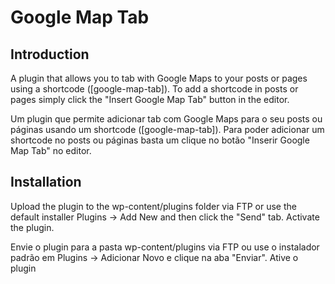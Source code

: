 # Google Map Tab #

## Introduction ##
A plugin that allows you to tab with Google Maps to your posts or pages using a shortcode ([google-map-tab]). 
To add a shortcode in posts or pages simply click the "Insert Google Map Tab" button in the editor.

Um plugin que permite adicionar tab com Google Maps para o seu posts ou páginas usando um shortcode ([google-map-tab]). 
Para poder adicionar um shortcode no posts ou páginas basta um clique no botão "Inserir Google Map Tab" no editor.

## Installation ##
Upload the plugin to the wp-content/plugins folder via FTP or use the default installer Plugins -> Add New and then click the "Send" tab. Activate the plugin.

Envie o plugin para a pasta wp-content/plugins via FTP ou use o instalador padrão em Plugins -> Adicionar Novo e clique na aba "Enviar". Ative o plugin
